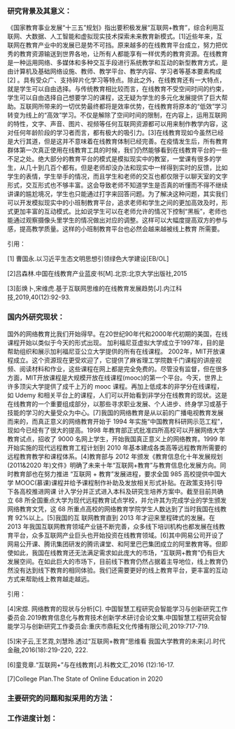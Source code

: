 ### 研究背景及其意义：

​	《国家教育事业发展“十三五”规划》指出要积极发展“互联网+教育”，综合利用互联网、大数据、人工智能和虚拟现实技术探索未来教育新模式。[1]近些年来，互联网在教育产业中的发展已是势不可挡。原来越多的在线教育平台成立，努力把优秀的教育资源输送到世界各地，让所有人都能享有一样优秀的教育资源。在线教育是一种运用网络、多媒体和多种交互手段进行系统教学和互动的新型教育方式，是由计算机及基础网络设施、教师、教学平台、教学内容、学习者等基本要素构成[2] 。具有受众广、支持碎片化学习等特点。除此之外，在线教育还有一大特点，就是学生可以自由选择。与传统教育相比较而言，在线教育不受空间时间的约束，学生可以自由选择自己想要学习的课程，这无疑为学生的多元化发展提供了巨大帮助。互联网所带来的一切优势最终都将是效率优势，在线教育将原本的“低效”学习转变为线上的“高效”学习。不仅是解除了空间时间的限制，在内容上，运用互联网的特性，文字、声音、图片、视频等任何互联网资源都可以用来制作教学内容，这对任何年龄阶段的学习者而言，都有极大的吸引力。[3]在线教育现如今虽然已经是大行其道，但是这并不意味着在线教育体制已经完善。在疫情发生后，所有教育群体第一次真正使用在线教育工具的时候，我们仍然能够看到在线教育平台的一些不足之处。绝大部分的教育平台的模式是模拟现实中的教室，一堂课有很多的学生，从几十到几百个都有。但是老师却没办法和现实中一样得到实时的反馈，比如学生的表情，学生举手的情况，而且学生和老师的交互也都仅限于以聊天室的文字形式，交互形式也不够丰富。这会导致老师不知道学生是否真的听懂而不得不继续讲课的尴尬境况，学生也只能通过打字来回答问题。为了解决这种问题，其实我们可以开发模拟现实中的小班制教育平台，追求老师和学生之间的更加高效及时，形式更加丰富的互动模式。比如说学生可以在老师允许的情况下控制“黑板”，老师也能通过观察摄像头里学生的情况做出对应的调整。这样可以大幅度提高双方的参与感，提高教学质量。这样的小班制教育平台也必然会越来越被线上教育 所需要。

 引用：

[1] 曹国永.以习近平生态文明思想引领绿色大学建设[EB/OL]

[2]吕森林.中国在线教育产业蓝皮书[M].北京:北京大学出版社,2015

[3]彭焕卜,宋维虎.基于互联网思维的在线教育发展趋势[J].内江科技,2019,40(12):92-93.



### 国内外研究现状：

​	国外的网络教育比我们开始得早。在20世纪90年代和2000年代初期的美国，在线课程开始以类似于今天的形式出现。 加利福尼亚虚拟大学成立于1997年，目的是帮助组织和展示加利福尼亚公立大学提供的所有在线课程。 2002年，MIT开放课程成立。这个资源现在更受欢迎了，它提供了麻省理工学院数千门课程的讲座视频、阅读材料和作业，这些课程在网上都是完全免费的。尽管没有监督，但在很多方面，MIT开放课程是大规模开放在线课程(mooc)的第一个平台。今天，世界上许多顶尖大学提供了成千上万的 mooc 课程。再加上低成本的非学分在线课程，如 Udemy 和相关平台上的课程，人们可以开始看到非学分在线教育的现状。这是在线教育的一个重要组成部分，以那些寻求职业发展、个人进步、终身学习或基于技能的学习的大量受众为中心。[7]我国的网络教育是从以前的广播电视教育发展而来的，而真正意义的网络教育开始于 1994 年实施“中国教育科研网示范工程”，现如今已经有了很大的提高。1998 年教育部正式批准四所高校可以开展网络大学教育试点，招收了 9000 名网上学生，开始我国真正意义上的网络教育。1999 年开始实施的现代远程教育工程计划到 2010 年基本建成各类高等远程教育所需要的远程教育教学和课程体系。[4]教育部与 2012 年颁发《教育信息化十年发展规划 (2011&2020 年)文件》明确了未来十年“互联网+教育”与教育信息化发展方向。同时教育部也在努力推进 “互联网 + 教育”发展进程，要求全国 985 高校提供中国大学 MOOC(慕课)课程并给予课程制作补助及发放相关形式补贴。在政策支持引导下各高校推进网课 计入学分并正式进入本科及研究生培养方案中。截至目前共确立 68 所全国重点大学为现代远程教育试点学校，并允许其为完成学业的学生颁发网络教育文凭，这 68 所重点高校的网络教育学院学生人数达到了当时我国在线教育 92%以上。[5]我国的互 联网教育直到 2013 年才迎来里程碑式的发展。在 2013 年我国互联网教育领域产业链不断完善，众多线下培训机构也都发展在线教育平台，众多互联网产业巨头也开始投资在线教育领域。[6]其中网易公司开设了网易公开课、腾讯集团研发的腾讯课堂、和阿里巴巴集团成立的阿里教育等。但即使如此，我国在线教育还无法满足需求如此庞大的市场，“互联网+教育”仍有巨大发展空间。在如此巨大的市场下，目前线下教育仍然占据着主导地位，线上教育仍然没有达到线下教育的相同体验。我们还需要更好的线上教育平台，更丰富的互动方式来帮助线上教育越走越远。

引用：

[4]宋煜. 网络教育的现状与分析[C]. 中国智慧工程研究会智能学习与创新研究工作委员会.2019教育信息化与教育技术创新学术研讨会论文集.中国智慧工程研究会智能学习与创新研究工作委员会:重庆市鼎耘文化传播有限公司,2019:717-719.

[5]宋子云,王艺霓,刘慧玲.透过“互联网+教育”思维看 我国大学教育的未来[J].时代金融,2016(18):219-220, 222.

[6]童竞章.“互联网+”与在线教育[J].科教文汇,2016 (12):16-17.  

[7]College Plan.The State of Online Education in 2020

### 主要研究的问题和拟采用的方法：





### 工作进度计划：